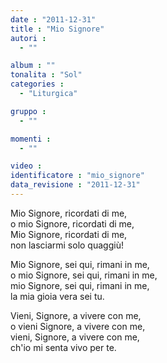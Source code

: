 ```yaml
---
date : "2011-12-31"
title : "Mio Signore"
autori : 
  - ""

album : ""
tonalita : "Sol"
categories : 
  - "Liturgica"

gruppo : 
  - ""

momenti : 
  - ""

video : 
identificatore : "mio_signore"
data_revisione : "2011-12-31"
---
```

  
  
Mio Signore, ricordati di me,  
o mio Signore, ricordati di me,  
Mio Signore, ricordati di me,  
non lasciarmi solo quaggiù!   
  
  
  
Mio Signore, sei qui, rimani in me,  
o mio Signore, sei qui, rimani in me,  
mio Signore, sei qui, rimani in me,  
la mia gioia vera sei tu.  
  
  
  
Vieni, Signore, a vivere con me,  
o vieni Signore, a vivere con me,  
vieni, Signore, a vivere con me,  
ch'io mi senta vivo per te.  
  
  
  
